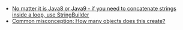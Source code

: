 - [No matter it is Java8 or Java9 - if you need to concatenate strings inside a loop, use StringBuilder](https://stackoverflow.com/questions/49458564/string-concatenation-in-a-for-loop-java-9)
- [Common misconception: How many objects does this create?](http://blog.vanillajava.blog/2015/10/common-misconception-how-many-objects.html)